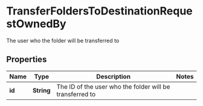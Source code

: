 

# TransferFoldersToDestinationRequestOwnedBy

The user who the folder will be transferred to

## Properties

| Name | Type | Description | Notes |
|------------ | ------------- | ------------- | -------------|
|**id** | **String** | The ID of the user who the folder will be transferred to |  |



